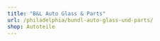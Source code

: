 ```yaml
---
title: "B&L Auto Glass & Parts"
url: /philadelphia/bundl-auto-glass-und-parts/
shop: Autoteile
---
```

